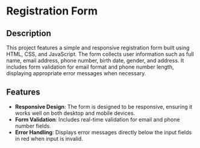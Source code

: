 # Registration Form

## Description

This project features a simple and responsive registration form built using HTML, CSS, and JavaScript. The form collects user information such as full name, email address, phone number, birth date, gender, and address. It includes form validation for email format and phone number length, displaying appropriate error messages when necessary.

## Features

- **Responsive Design**: The form is designed to be responsive, ensuring it works well on both desktop and mobile devices.
- **Form Validation**: Includes real-time validation for email and phone number fields.
- **Error Handling**: Displays error messages directly below the input fields in red when input is invalid.
